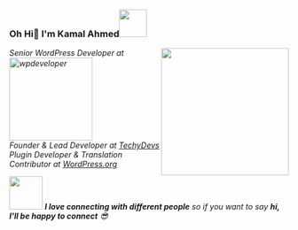 ### Oh Hi👋  I'm Kamal Ahmed<img src="https://media.giphy.com/media/mGcNjsfWAjY5AEZNw6/giphy.gif" width="50">
<img align='right' src="https://media.giphy.com/media/u2pmTWUi0MXjyrMaVj/giphy.gif" width="230">
<p><em>Senior WordPress Developer at <a target="_blank" href="https://wpdeveloper.net/"><img src="https://wpdev-media.storage.googleapis.com/wp-content/uploads/2020/04/WPDeveloper-Logo.png" width="150" alt="wpdeveloper"></a>
<br>
Founder & Lead Developer at <a target="_blank" href="https://techydevs.com">TechyDevs</a>
<br>
Plugin Developer & Translation Contributor at <a target="_blank" href="https://profiles.wordpress.org/kamalahmed/">WordPress.org</a> 
<br>
</em>

</p>

<img src="https://media.giphy.com/media/LnQjpWaON8nhr21vNW/giphy.gif" width="60"> <em><b>I love connecting with different people</b> so if you want to say <b>hi, I'll be happy to connect</b> 😎</em>
